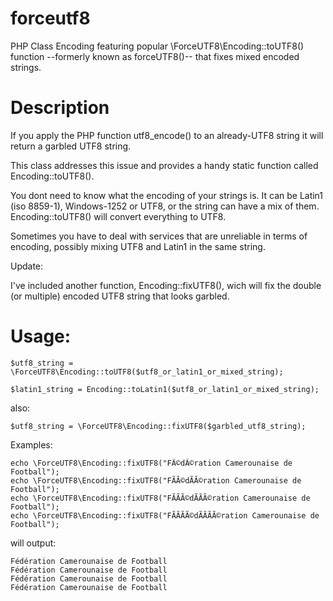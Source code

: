 forceutf8
=========

PHP Class Encoding featuring popular \ForceUTF8\Encoding::toUTF8() function --formerly known as forceUTF8()-- that fixes mixed encoded strings.

Description
===========

If you apply the PHP function utf8_encode() to an already-UTF8 string it will return a garbled UTF8 string.

This class addresses this issue and provides a handy static function called Encoding::toUTF8().

You dont need to know what the encoding of your strings is. It can be Latin1 (iso 8859-1), Windows-1252 or UTF8, or the string can have a mix of them. Encoding::toUTF8() will convert everything to UTF8.

Sometimes you have to deal with services that are unreliable in terms of encoding, possibly mixing UTF8 and Latin1 in the same string.

Update:

I've included another function, Encoding::fixUTF8(), wich will fix the double (or multiple) encoded UTF8 string that looks garbled.

Usage:
======

    $utf8_string = \ForceUTF8\Encoding::toUTF8($utf8_or_latin1_or_mixed_string);

    $latin1_string = Encoding::toLatin1($utf8_or_latin1_or_mixed_string);

also:

    $utf8_string = \ForceUTF8\Encoding::fixUTF8($garbled_utf8_string);

Examples:

    echo \ForceUTF8\Encoding::fixUTF8("FÃ©dÃ©ration Camerounaise de Football");
    echo \ForceUTF8\Encoding::fixUTF8("FÃÃ©dÃÃ©ration Camerounaise de Football");
    echo \ForceUTF8\Encoding::fixUTF8("FÃÃÃ©dÃÃÃ©ration Camerounaise de Football");
    echo \ForceUTF8\Encoding::fixUTF8("FÃÃÃÃ©dÃÃÃÃ©ration Camerounaise de Football");

will output:

    Fédération Camerounaise de Football
    Fédération Camerounaise de Football
    Fédération Camerounaise de Football
    Fédération Camerounaise de Football
